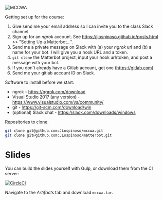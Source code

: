 ![MCCWA](https://github.com/JLospinoso/mccwa/raw/master/slides/graphics/MCCWA.png)

Getting set up for the course:

1. Give send me your email address so I can invite you to the class Slack channel.
2. Sign up for an _ngrok_ account. See https://jlospinoso.github.io/posts.html >> "Setting Up a Matterbot...".
3. Send me a private message on Slack with (a) your _ngrok_ url and (b) a name for your bot. I will give you a
hook URL and a token.
4. `git clone` the Matterbot project, input your hook url/token, and post a message with your bot.
5. If you don't already have a Gitlab account, get one (https://gitlab.com).
6. Send me your gitlab account ID on Slack.

Software to install before we start:

* ngrok - https://ngrok.com/download
* Visual Studio 2017 (any version) - https://www.visualstudio.com/vs/community/
* git - https://git-scm.com/download/win
* (optional) Slack chat - https://slack.com/downloads/windows

Repositories to clone:

```sh
git clone git@github.com:JLospinoso/mccwa.git
git clone git@github.com:JLospinoso/matterbot.git
```

Slides
==
You can build the slides yourself with Gulp, or download them from the CI server:

[![CircleCI](https://circleci.com/gh/JLospinoso/mccwa.svg?style=svg)](https://circleci.com/gh/JLospinoso/mccwa)

Navigate to the _Artifacts_ tab and download `mccwa.tar`.
